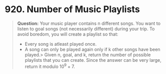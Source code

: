 # 920. Number of Music Playlists

> **Question:** Your music player contains n different songs. You want to listen to goal songs (not necessarily different) during your trip. To avoid boredom, you will create a playlist so that:
>
> - Every song is atleast played once.
> - A song can only be played again only if k other songs have been played.>
> Given n, goal, and k, return the number of possible playlists that you can create. Since the answer can be very large, return it modulo $10^9 + 7$.


